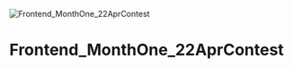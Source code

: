 ![Frontend_MonthOne_22AprContest](https://user-images.githubusercontent.com/96675283/233776437-0655772f-b2a8-4c7f-9325-3231c93b983d.png)
# Frontend_MonthOne_22AprContest
